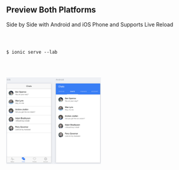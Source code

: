 <h2>Preview Both Platforms</h2>
Side by Side with Android and iOS Phone and Supports Live Reload 
<pre style="width:50%">
<code data-trim contenteditable class="js vbnet code-larger">

$ ionic serve --lab

</code>

<img src="resources/ionic/ionic-cli-lab.png" />

</pre>

